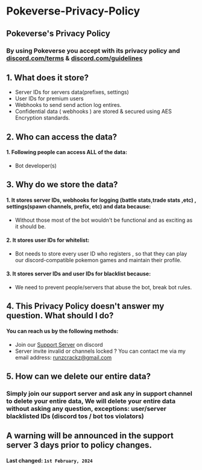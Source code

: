 # Pokeverse-Privacy-Policy

## **Pokeverse's Privacy Policy**
### By using Pokeverse you accept with its privacy policy and [discord.com/terms](https://discord.com/terms) & [discord.com/guidelines](https://discord.com/guidelines)

## 1. What does it store?

 - Server IDs for servers data(prefixes, settings)
 - User IDs for premium users
 - Webhooks to send send action log entires.
 - Confidential data ( webhooks ) are stored & secured using AES Encryption standards.

## 2. Who can access the data?

 #### 1. Following people can access ALL of the data:
 -  Bot developer(s)

## 3. Why do we store the data?

#### 1. It stores server IDs, webhooks for logging (battle stats,trade stats ,etc) , settings(spawn channels, prefix, etc) and data because:
- Without those most of the bot wouldn't be functional and as exciting as it should be.

#### 2. It stores user IDs for whitelist:
- Bot needs to store every user ID who registers , so that they can play our discord-compatible pokemon games and maintain their profile.

#### 3. It stores server IDs and user IDs for blacklist because:
- We need to prevent people/servers that abuse the bot, break bot rules.


## 4. This Privacy Policy doesn't answer my question. What should I do?

#### You can reach us by the following methods:
- Join our [Support Server](https://discord.gg/tEdY3zArCe) on discord
- Server invite invalid or channels locked ? You can contact me via my email address: runzcrackz@gmail.com 

## 5. How can we delete our entire data?

### Simply join our support server and ask any in support channel to delete your entire data, We will delete your entire data without asking any question, exceptions: user/server blacklisted IDs (discord tos / bot tos violators)


## A warning will be announced in the support server 3 days prior to policy changes.
#### **Last changed:**  `1st February, 2024`
